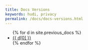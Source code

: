 ```yaml
---
title: Docs Versions
keywords: hudi, privacy
permalink: /docs/docs-versions.html
---
```


<ul>
  {% for d in site.previous_docs %}
    <li><a href="{{ d[1] }}">{{ d[0] }}</a></li>
  {% endfor %}
</ul>